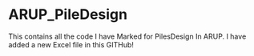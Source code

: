 # ARUP_PileDesign
This contains all the code I have Marked for PilesDesign In ARUP.
I have added a new Excel file in this GITHub!

